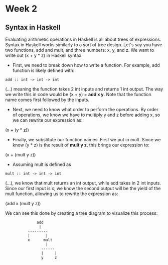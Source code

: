 # Week 2
## Syntax in Haskell
Evaluating arithmetic operations in Haskell is all about trees of expressions. Syntax in Haskell works similarly to a sort of tree design. Let's say you have two functions, add and mult, and three numbers: x, y, and z. We want to write out (x + y * z) in Haskell syntax.

* First, we need to break down how to write a function. For example, add function is likely defined with:
```
add :: int -> int -> int
```
(...) meaning the function takes 2 int inputs and returns 1 int output. The way we write this in code would be (x + y) = **add x y**. Note that the function name comes first followed by the inputs.

* Next, we need to know what order to perform the operations. By order of operations, we know we have to multiply y and z before adding x, so we can rewrite our expression as:

(x + (y * z))

* Finally, we substitute our function names. First we put in mult. Since we know (y * z) is the result of **mult y z**, this brings our expression to:

(x + (mult y z))

* Assuming mult is defined as
```
mult :: int -> int -> int
```
(...), we know that mult returns an int output, while add takes in 2 int inputs. Since our first input is x, we know the second output will be the yield of the mult function, allowing us to rewrite the expression as:

(add x (mult y z))

We can see this done by creating a tree diagram to visualize this process:

```
              add     
               |
          ---------
          |       |
          x      mult
                  |
                ------
                |     |
                y     z
```
